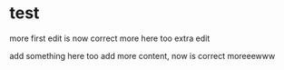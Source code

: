 # test

more
first edit is now correct
more here too
extra edit

add something here too
add more content, now is correct
moreeewww

